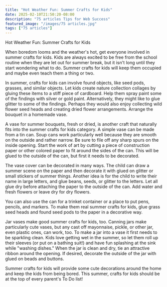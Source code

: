 ```yaml
---
title: "Hot Weather Fun: Summer Crafts for Kids"
date: 2025-02-10T21:50:20-08:00
description: "75 articles Tips for Web Success"
featured_image: "/images/75 articles.jpg"
tags: ["75 articles"]
---
```


Hot Weather Fun: Summer Crafts for Kids

When boredom looms and the weather's hot, get everyone involved in summer crafts for kids.  Kids are always excited to be free from the school routine when they are let out for summer break, but it isn't long until they start wondering what to do.  Summer crafts for kids will keep them occupied and maybe even teach them a thing or two.

In summer, crafts for kids can involve found objects, like seed pods, grasses, and similar objects.  Let kids create nature collection collages by gluing these items to a stiff piece of cardboard.   Help them spray paint some of the findings with silver or gold paint.  Alternatively, they might like to glue glitter to some of the findings.  Perhaps they would also enjoy collecting wild flower seed heads and creating dried flower arrangements.   Arrange the bouquet in a homemade vase.  

A vase for summer bouquets, fresh or dried, is another craft that naturally fits into the summer crafts for kids category.  A simple vase can be made from a tin can.  Soup cans work particularly well because they are smooth on the outside and rather narrow.  Be sure to file off any sharp spurs on the inside opening.  Start the work of art by cutting a piece of construction paper or other colored paper to fit around the sides of the can.  This will be glued to the outside of the can, but first it needs to be decorated.

The vase cover can be decorated in many ways.  The child can draw a summer scene on the paper and then decorate it with glued on glitter or small stickers of summer things.  Another idea is for the child to write their name in large letters, and glue beans, seeds, or glitter to the letters.  Let all glue dry before attaching the paper to the outside of the can.  Add water and fresh flowers or leave dry for dry flowers.  

You can also use the can for a trinket container or a place to put pens, pencils, and markers.  To make them real summer crafts for kids, glue grass seed heads and found seed pods to the paper in a decorative way.

Jar vases make good summer crafts for kids, too.  Canning jars make particularly cute vases, but any cast off mayonnaise, pickle, or other jar, even plastic ones, can work, too.  To make a jar into a vase it first needs to be sparkling clean.  Kids love getting wet in the summer, so let them roll up their sleeves (or put on a bathing suit!) and have fun splashing at the sink while "washing dishes."  When the jar is clean and dry, tie an attractive ribbon around the opening.  If desired, decorate the outside of the jar with glued on beads and buttons.

Summer crafts for kids will provide some cute decorations around the home and keep the kids from being bored.  This summer, crafts for kids should be at the top of every parent's To Do list!
